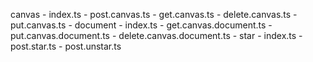 



canvas
	- index.ts
	- post.canvas.ts
	- get.canvas.ts
	- delete.canvas.ts
	- put.canvas.ts
	- document
		- index.ts
		- get.canvas.document.ts
		- put.canvas.document.ts
		- delete.canvas.document.ts
		- star
			- index.ts
			- post.star.ts
			- post.unstar.ts